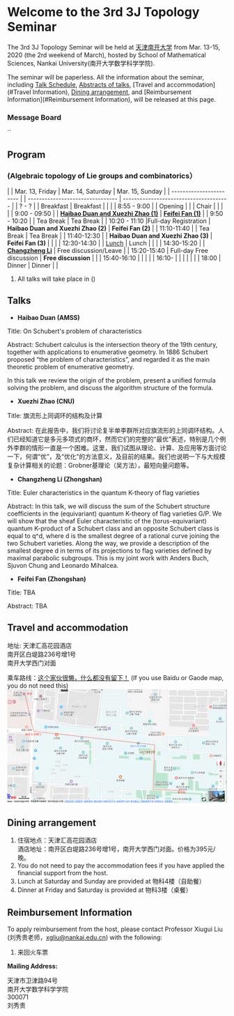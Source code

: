# Welcome to the 3rd 3J Topology Seminar  

The 3rd 3J Topology Seminar will be held at [天津南开大学](http://sms.nankai.edu.cn) from Mar. 13-15, 2020 (the 2rd weekend of March), hosted by School of Mathematical Sciences, Nankai University(南开大学数学科学学院).

The seminar will be paperless. All the information about the seminar, including [Talk Schedule](#Program), [Abstracts of talks](#Talks), [Travel and accommodation](#Travel Information), [Dining arrangement](#Dining), and [Reimbursement Information](#Reimbursement Information), will be released at this page.

### Message Board
``


## <span id="Program">Program</span>  

### (Algebraic topology of Lie groups and combinatorics）


|                         |   Mar. 13, Friday         |        Mar. 14, Saturday          |   Mar. 15, Sunday                      |
| ----------------------- |                           | --------------------------------  | -------------------------------------- |
|         ?   - ?       |                           |        Breakfast                  |      Breakfast                         |
|                                                                                                                                  |
|       8:55 - 9:00       |                           |           Opening                 |                                        |
|         Chair           |                           |                                   |                                        |
|       9:00 - 09:50      |   |      [**Haibao Duan and Xuezhi Zhao (1)**](#DZ)        |      [**Feifei Fan (1)**](#Fan)          | 
|       9:50 - 10:20      |                           |          Tea Break                |         Tea Break                      |
|       10:20 - 11:10     |Full-day Registration   | **Haibao Duan and Xuezhi Zhao (2)**  |    **Feifei Fan (2)** |
|       11:10-11:40       |                           |          Tea Break                |         Tea Break                      |
|       11:40-12:30       |                           |  **Haibao Duan and Xuezhi Zhao (3)**  |   **Feifei Fan (3)**          | 
|                                                                                                                                  |
|       12:30-14:30       |                           |      [Lunch](#dining)             |        Lunch                           |
|                                                                                                                                 |
|       14:30-15:20       |                           |    [**Changzheng Li**](#Li)  |         Free discussion/Leave          |
|       15:20-15:40       |  Full-day Free discussion |      **Free discussion**                 |                                        |
|       15:40-16:10       |                           |       |                                        |
|       16:10-            |                           |         |                                        |
|                                                                                        |
|       18:00             |      Dinner               |             Dinner                |                                        |
  
1. All talks will take place in ()   







## <span id="Talks">Talks</span>    


- **<span id="DZ">Haibao Duan (AMSS)</span>**

Title: On Schubert's problem of characteristics

Abstract: Schubert calculus is the intersection theory of the 19th century, together with applications to enumerative geometry. In 1886 Schubert proposed “the problem of characteristics”, and regarded it as the main theoretic problem of enumerative geometry.

In this talk we review the origin of the problem, present a unified formula solving the problem, and discuss the algorithm structure of the formula.

- **Xuezhi Zhao (CNU)**

Title: 旗流形上同调环的结构及计算

Abstract: 在此报告中，我们将讨论复半单李群所对应旗流形的上同调环结构。人们已经知道它是多元多项式的商环，然而它们的完整的“最优”表述，特别是几个例外李群的情形一直是一个困难。这里，我们试图从理论、计算、及应用等方面讨论一下，何谓“优”，及“优化”的方法意义，及目前的结果。我们也说明一下与大规模复杂计算相关的论题：Grobner基理论（吴方法），最短向量问题等。


- **<span id="Li">Changzheng Li</span> (Zhongshan)**

Title: Euler characteristics in the quantum K-theory of flag varieties

Abstract: In this talk, we will discuss the sum of the Schubert structure coefficients in the (equivariant) quantum K-theory of flag varieties G/P. We will show that the sheaf Euler characteristic of the (torus-equivariant) quantum K-product of a Schubert class and an opposite Schubert class is equal to q^d, where d is the smallest degree of a rational curve joining the two Schubert varieties. Along the way, we provide a description of the smallest degree d in terms of its projections to flag varieties defined by maximal parabolic subgroups. This is my joint work with Anders Buch, Sjuvon Chung and Leonardo Mihalcea.


- **<span id="Fan">Feifei Fan</span> (Zhongshan)**

Title: TBA

Abstract: TBA


## <span id="Travel Information">Travel and accommodation</span>

地址: 天津汇高花园酒店   
     南开区白堤路236号增1号  
     南开大学西门对面

乘车路线：[这个家伙很懒，什么都没有留下！](pathnankai.jp2) 
(If you use Baidu or Gaode map, you do not need this)
![](pathnankai.jp2)


## <span id="Dining">Dining arrangement</span>

1.	住宿地点：天津汇高花园酒店   
    酒店地址：南开区白堤路236号增1号，南开大学西门对面。价格为395元/晚。
2.  You do not need to pay the accommodation fees if you have applied the financial support from the host.  
3.	<span id="dining">Lunch</span> at Saturday and Sunday are provided at 物科4楼（自助餐）  
4.	Dinner at Friday and Saturday is provided at 物科3楼（桌餐）  





##  <span id="Reimbursement Information">Reimbursement Information</span>  

To apply reimbursement from the host, please contact Professor Xiugui Liu (刘秀贵老师，xgliu@nankai.edu.cn) with the following:

1.	来回火车票  

**Mailing Address:**  

天津市卫津路94号  
南开大学数学科学学院    
300071  
刘秀贵   









